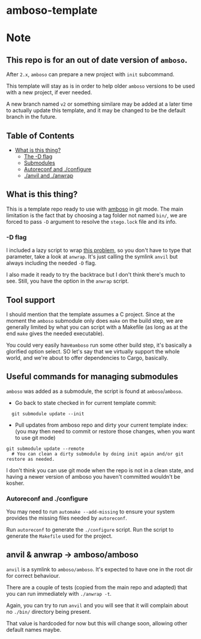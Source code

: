 # amboso-template

# Note

## This repo is for an out of date version of `amboso`.

After `2.x`, `amboso` can prepare a new project with `init` subcommand.

This template will stay as is in order to help older `amboso` versions to be used with a new project, if ever needed.

A new branch named `v2` or something similare may be added at a later time to actually update this template, and it may be changed to be the default branch in the future.

## Table of Contents <a name = "index"></a>

+ [What is this thing?](#witt)
  + [The -D flag](#dirflag)
  + [Submodules](#submodules)
  + [Autoreconf and ./configure](#autotools)
  + [./anvil and ./anwrap](#anvil_anwrap)

## What is this thing? <a name = "witt"></a>

This is a template repo ready to use with [amboso](https://github.com/jgabaut/amboso) in git mode.
The main limitation is the fact that by choosing a tag folder not named `bin/`, we are forced to pass `-D` argument to resolve the `stego.lock` file and its info.


### -D flag <a name = "dirflag"></a>

I included a lazy script to wrap [this problem](https://github.com/jgabaut/amboso#note-2), so you don't have to type that parameter, take a look at `anwrap`.
It's just calling the symlink `anvil` but always including the needed `-D` flag.

I also made it ready to try the backtrace but I don't think there's much to see. Still, you have the option in the `anwrap` script.

## Tool support <a name = "toolsupport"></a>

I should mention that the template assumes a C project.
Since at the moment the `amboso` submodule only does `make` on the build step, we are generally limited by what you can script with a Makefile (as long as at the end `make` gives the needed executable).

You could very easily have`amboso` run some other build step, it's basically a glorified option select. SO let's say that we virtually support the whole world, and we're about to offer dependencies to Cargo, basically.

## Useful commands for managing submodules <a name = "submodules"></a>

`amboso` was added as a submodule, the script is found at `amboso`/`amboso`.

- Go back to state checked in for current template commit:

```
  git submodule update --init
```
- Pull updates from amboso repo and dirty your current template index:  (you may then need to commit or restore those changes, when you want to use git mode)

```
git submodule update --remote
  # You can clean a dirty submodule by doing init again and/or git restore as needed.
```

I don't think you can use git mode when the repo is not in a clean state, and having a newer version of amboso you haven't committed wouldn't be kosher.

### Autoreconf and ./configure <a name = "autotools"></a>

  You may need to run `automake --add-missing` to ensure your system provides the missing files needed by `autoreconf`.

  Run `autoreconf` to generate the `./configure` script. Run the script to generate the `Makefile` used for the project.

## anvil & anwrap -> amboso/amboso <a name = "anvil_anwrap"></a>

`anvil` is a symlink to `amboso/amboso`. It's expected to have one in the root dir for correct behaviour.

There are a couple of tests (copied from the main repo and adapted) that you can run immediately with `./anwrap -t`.

Again, you can try to run `anvil` and you will see that it will complain about no `./bin/` directory being present.

That value is hardcoded for now but this will change soon,  allowing other default names maybe.
